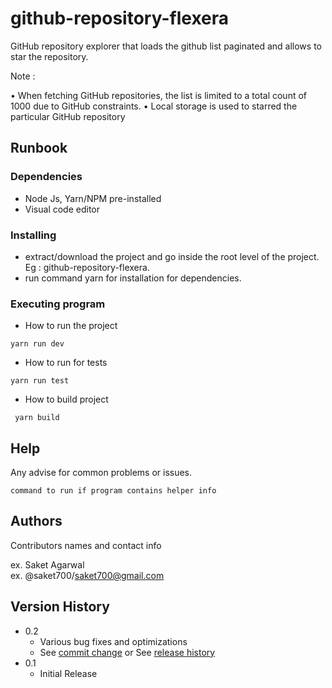 # github-repository-flexera
GitHub repository explorer that loads the github list paginated and allows to star the repository.

 Note :
 
• When fetching GitHub repositories, the list is limited to a total count of 1000 due to GitHub constraints. 
• Local storage is used to starred the particular GitHub repository

## Runbook

### Dependencies

* Node Js, Yarn/NPM pre-installed
* Visual code editor

### Installing

* extract/download the project and go inside the root level of the project. Eg : github-repository-flexera.
* run command yarn for installation for dependencies.

### Executing program

* How to run the project
```
yarn run dev
```

* How to run for tests
```
yarn run test
```

* How to build project
```
 yarn build
```

## Help

Any advise for common problems or issues.
```
command to run if program contains helper info
```

## Authors

Contributors names and contact info

ex. Saket Agarwal  
ex. @saket700/saket700@gmail.com

## Version History

* 0.2
    * Various bug fixes and optimizations
    * See [commit change]() or See [release history]()
* 0.1
    * Initial Release


